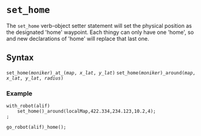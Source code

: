 <!-- http://wiki.ros.org/mavros#mavcmd -->
<!-- sethome             Request change home position -->


# `set_home`

The `set_home` verb-object setter statement will set the physical position as the designated 'home' waypoint.  Each thingy can only have one 'home', so and new declarations of 'home' will replace that last one.

## Syntax

`set_home(`*`moniker`*`)_at_(`*`map`*`, `*`x_lat`*`, `*`y_lat`*`)`
`set_home(`*`moniker`*`)_around(`*`map`*`, `*`x_lat`*`, `*`y_lat`*`, `*`radius`*`)`

### Example
```diego
with_robot(alif)
    set_home()_around(localMap,422.334,234.123,10.2,4);
;

go_robot(alif)_home();
```

